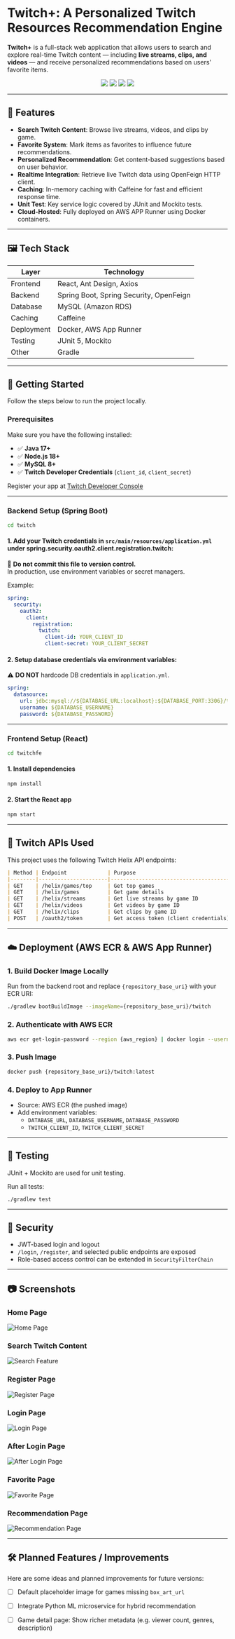 # Twitch+: A Personalized Twitch Resources Recommendation Engine

**Twitch+** is a full-stack web application that allows users to search and explore real-time Twitch content — including **live streams, clips, and videos** — and receive personalized recommendations based on users' favorite items.

<div align="center">
  <img src="https://img.shields.io/badge/Frontend-React-blue" />
  <img src="https://img.shields.io/badge/Backend-SpringBoot-brightgreen" />
  <img src="https://img.shields.io/badge/Database-MySQL-blue" />
  <img src="https://img.shields.io/badge/Deploy-AWS_App_Runner-orange" />
</div>

---

## 🌟 Features

- **Search Twitch Content**: Browse live streams, videos, and clips by game.
- **Favorite System**: Mark items as favorites to influence future recommendations.
- **Personalized Recommendation**: Get content-based suggestions based on user behavior.
- **Realtime Integration**: Retrieve live Twitch data using OpenFeign HTTP client.
- **Caching**: In-memory caching with Caffeine for fast and efficient response time.
- **Unit Test**: Key service logic covered by JUnit and Mockito tests.
- **Cloud-Hosted**: Fully deployed on AWS APP Runner using Docker containers.

---

## 🖼️ Tech Stack

| Layer       | Technology                              |
|-------------|-----------------------------------------|
| Frontend    | React, Ant Design, Axios                |
| Backend     | Spring Boot, Spring Security, OpenFeign |
| Database    | MySQL (Amazon RDS)                      |
| Caching     | Caffeine                                |
| Deployment  | Docker, AWS App Runner                  |
| Testing     | JUnit 5, Mockito                        |
| Other       | Gradle                                  |

---

## 🚀 Getting Started

Follow the steps below to run the project locally.

### Prerequisites

Make sure you have the following installed:

- ✅ **Java 17+**
- ✅ **Node.js 18+**
- ✅ **MySQL 8+**
- ✅ **Twitch Developer Credentials** (`client_id`, `client_secret`)

Register your app at [Twitch Developer Console](https://dev.twitch.tv/)

---

### Backend Setup (Spring Boot)

```bash
cd twitch
```

#### 1. Add your Twitch credentials in `src/main/resources/application.yml` under **spring.security.oauth2.client.registration.twitch**:

🔐 **Do not commit this file to version control.**  
In production, use environment variables or secret managers.

Example:

```yaml
spring:
  security:
    oauth2:
      client:
        registration:
          twitch:
            client-id: YOUR_CLIENT_ID
            client-secret: YOUR_CLIENT_SECRET
```

#### 2. Setup database credentials via environment variables:

⚠️ **DO NOT** hardcode DB credentials in `application.yml`.

```yaml
spring:
  datasource:
    url: jdbc:mysql://${DATABASE_URL:localhost}:${DATABASE_PORT:3306}/twitch?createDatabaseIfNotExist=true
    username: ${DATABASE_USERNAME}
    password: ${DATABASE_PASSWORD}
```

---

### Frontend Setup (React)

```bash
cd twitchfe
```

#### 1. Install dependencies

```bash
npm install
```

#### 2. Start the React app

```bash
npm start
```

---

## 📡 Twitch APIs Used

This project uses the following Twitch Helix API endpoints:

```markdown
| Method | Endpoint             | Purpose                                 |
|--------|----------------------|-----------------------------------------|
| GET    | /helix/games/top     | Get top games                           |
| GET    | /helix/games         | Get game details                        |
| GET    | /helix/streams       | Get live streams by game ID             |
| GET    | /helix/videos        | Get videos by game ID                   |
| GET    | /helix/clips         | Get clips by game ID                    |
| POST   | /oauth2/token        | Get access token (client credentials)   |
```

---

## ☁️ Deployment (AWS ECR & AWS App Runner)

### 1. Build Docker Image Locally

Run from the backend root and replace `{repository_base_uri}` with your ECR URI:

```bash
./gradlew bootBuildImage --imageName={repository_base_uri}/twitch
```

### 2. Authenticate with AWS ECR

```bash
aws ecr get-login-password --region {aws_region} | docker login --username AWS --password-stdin {repository_base_uri}
```

### 3. Push Image

```bash
docker push {repository_base_uri}/twitch:latest
```

### 4. Deploy to App Runner

- Source: AWS ECR (the pushed image)
- Add environment variables:
    - `DATABASE_URL`, `DATABASE_USERNAME`, `DATABASE_PASSWORD`
    - `TWITCH_CLIENT_ID`, `TWITCH_CLIENT_SECRET`

---

## 🧪 Testing

JUnit + Mockito are used for unit testing.

Run all tests:

```bash
./gradlew test
```

---

## 🔐 Security

- JWT-based login and logout
- `/login`, `/register`, and selected public endpoints are exposed
- Role-based access control can be extended in `SecurityFilterChain`

---

## 📷 Screenshots
### Home Page
![Home Page](./images/home.png)

### Search Twitch Content
![Search Feature](./images/search.png)

### Register Page
![Register Page](./images/register.png)

### Login Page
![Login Page](./images/login.png)

### After Login Page
![After Login Page](./images/after_login.png)

### Favorite Page
![Favorite Page](./images/favorites.png)

### Recommendation Page
![Recommendation Page](./images/recommendation.png)

---
## 🛠️ Planned Features / Improvements
Here are some ideas and planned improvements for future versions:

- [ ] Default placeholder image for games missing `box_art_url`
- [ ] Integrate Python ML microservice for hybrid recommendation
- [ ] Game detail page: Show richer metadata (e.g. viewer count, genres, description)



